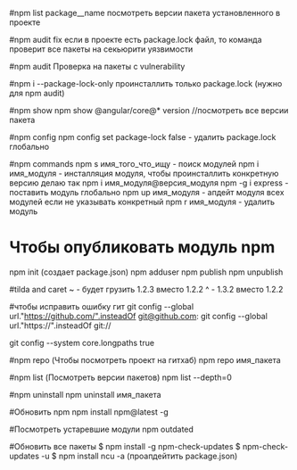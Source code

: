 #npm list package__name
посмотреть версии пакета установленного в проекте

#npm audit fix
если в проекте есть package.lock файл, то команда проверит все пакеты на секьюрити уязвимости

#npm audit 
Проверка на пакеты с vulnerability

#npm i --package-lock-only
проинсталлить только package.lock (нужно для npm audit)

#npm show
npm show  @angular/core@* version //посмотреть все версии пакета

#npm config
npm config set package-lock false - удалить package.lock глобально

#npm commands
npm s имя_того_что_ищу - поиск модулей
npm i имя_модуля - инсталляция модуля, чтобы проинсталлить конкретную версию делаю так npm i имя_модуля@версия_модуля
npm -g i express - поставить модуль глобально
npm up имя_модуля - апдейт модуля всех модулей если не указывать конкретный
npm r имя_модуля - удалить модуль

# Чтобы опубликовать модуль npm
npm init (создает package.json)
npm adduser
npm publish
npm unpublish

#tilda and caret
~ - будет грузить 1.2.3 вместо 1.2.2 
^ -  1.3.2 вместо 1.2.2

#чтобы исправить ошибку гит
git config --global url."https://github.com/".insteadOf git@github.com:
git config --global url."https://".insteadOf git://

git config --system core.longpaths true

#npm repo (Чтобы посмотреть проект на гитхаб)
npm repo имя_пакета

#npm list (Посмотреть версии пакетов)
npm list --depth=0

#npm uninstall
npm uninstall имя_пакета

#Обновить npm
npm install npm@latest -g

#Посмотреть устаревшие модули
npm outdated

#Обновить все пакеты
$ npm install -g npm-check-updates
$ npm-check-updates -u
$ npm install 
ncu -a (проапдейтить package.json)
